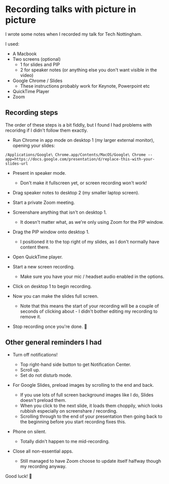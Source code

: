 # Recording talks with picture in picture

I wrote some notes when I recorded my talk for Tech Nottingham.

I used:

- A Macbook
- Two screens (optional)
  - 1 for slides and PIP
  - 2 for speaker notes (or anything else you don't want visible in the video)
- Google Chrome / Slides
  - These instructions probably work for Keynote, Powerpoint etc
- QuickTime Player
- Zoom

## Recording steps

The order of these steps is a bit fiddly, but I found I had problems with recoridng if I didn't follow them exactly.

- Run Chrome in app mode on desktop 1 (my larger external monitor), opening your slides:

```shell
/Applications/Google\ Chrome.app/Contents/MacOS/Google\ Chrome --app=https://docs.google.com/presentation/d/replace-this-with-your-slides-url
```

- Present in speaker mode.
  - Don't make it fullscreen yet, or screen recording won't work!

- Drag speaker notes to desktop 2 (my smaller laptop screen).

- Start a private Zoom meeting.

- Screenshare anything that isn't on desktop 1.
  - It doesn't matter what, as we're only using Zoom for the PIP window.

- Drag the PIP window onto desktop 1.
  - I positioned it to the top right of my slides, as I don't normally have content there.

- Open QuickTime player.

- Start a new screen recording.
  - Make sure you have your mic / headset audio enabled in the options.

- Click on desktop 1 to begin recording.

- Now you can make the slides full screen.
  - Note that this means the start of your recording will be a couple of seconds of clicking about - I didn't bother editing my recording to remove it.

- Stop recording once you're done. :tada:

## Other general reminders I had

- Turn off notifications!
  - Top right-hand side button to get Notification Center.
  - Scroll up.
  - Set do not disturb mode.

- For Google Slides, preload images by scrolling to the end and back.
  - If you use lots of full screen background images like I do, Slides doesn't preload them.
  - When you click to the next slide, it loads them choppily, which looks rubbish especially on screenshare / recording.
  - Scrolling through to the end of your presentation then going back to the beginning before you start recording fixes this.

- Phone on silent.
  - Totally didn't happen to me mid-recording.

- Close all non-essential apps.
  - Still managed to have Zoom choose to update itself halfway though my recording anyway.

Good luck! :slightly_smiling_face:
